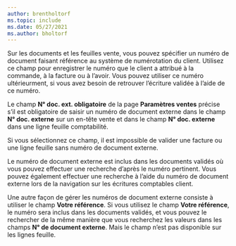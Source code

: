 ```yaml
---
author: brentholtorf
ms.topic: include
ms.date: 05/27/2021
ms.author: bholtorf
---
```


Sur les documents et les feuilles vente, vous pouvez spécifier un numéro de document faisant référence au système de numérotation du client. <!--You can enter a maximum of ten characters, both numbers and letters.--> Utilisez ce champ pour enregistrer le numéro que le client a attribué à la commande, à la facture ou à l’avoir. Vous pouvez utiliser ce numéro ultérieurment, si vous avez besoin de retrouver l’écriture validée à l’aide de ce numéro.  

Le champ **N° doc. ext. obligatoire** de la page **Paramètres ventes** précise s’il est obligatoire de saisir un numéro de document externe dans le champ **N° doc. externe** sur un en-tête vente et dans le champ **N° doc. externe** dans une ligne feuille comptabilité.

Si vous sélectionnez ce champ, il est impossible de valider une facture ou une ligne feuille sans numéro de document externe.

Le numéro de document externe est inclus dans les documents validés où vous pouvez effectuer une recherche d’après le numéro pertinent. Vous pouvez également effectuer une recherche à l’aide du numéro de document externe lors de la navigation sur les écritures comptables client.

Une autre façon de gérer les numéros de document externe consiste à utiliser le champ **Votre référence**. Si vous utilisez le champ **Votre référence**, le numéro sera inclus dans les documents validés, et vous pouvez le rechercher de la même manière que vous recherchez les valeurs dans les champs **N° de document externe**. Mais le champ n’est pas disponible sur les lignes feuille.
